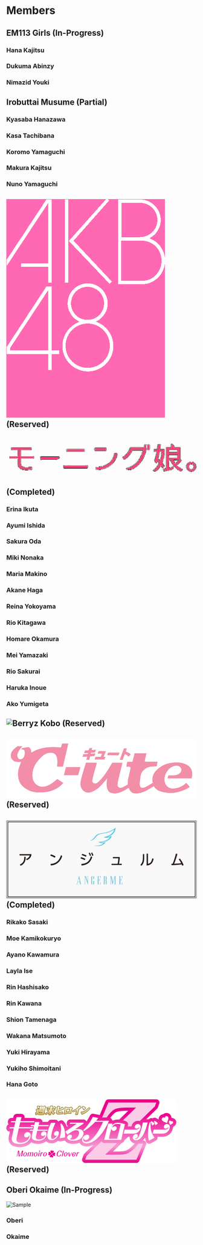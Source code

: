 # Members
## EM113 Girls (In-Progress)
### Hana Kajitsu
### Dukuma Abinzy
### Nimazid Youki
## Irobuttai Musume (Partial)
### Kyasaba Hanazawa
### Kasa Tachibana
### Koromo Yamaguchi
### Makura Kajitsu
### Nuno Yamaguchi
## ![AKB48](https://github.com/TG635-alt126xA/ExtendedMaster113/blob/main/AKB48_logo(pink).png) (Reserved)
## ![Momusu](https://github.com/TG635-alt126xA/ExtendedMaster113/blob/main/MorningMusumeLogo.png) (Completed)
### Erina Ikuta
### Ayumi Ishida
### Sakura Oda
### Miki Nonaka
### Maria Makino
### Akane Haga
### Reina Yokoyama
### Rio Kitagawa
### Homare Okamura
### Mei Yamazaki
### Rio Sakurai
### Haruka Inoue
### Ako Yumigeta
## ![Berryz Kobo](https://upload.wikimedia.org/wikipedia/fr/1/16/Logo_Berryz_Kobo.jpg) (Reserved)
## ![C-ute](https://github.com/TG635-alt126xA/ExtendedMaster113/blob/main/Cute.svg) (Reserved)
## ![S/mileage](https://github.com/TG635-alt126xA/ExtendedMaster113/blob/main/ANGERMElogo-katakana.png) (Completed)
### Rikako Sasaki
### Moe Kamikokuryo
### Ayano Kawamura
### Layla Ise
### Rin Hashisako
### Rin Kawana
### Shion Tamenaga
### Wakana Matsumoto
### Yuki Hirayama
### Yukiho Shimoitani
### Hana Goto
## ![Momoiro](https://github.com/TG635-alt126xA/ExtendedMaster113/blob/main/Momoiro_Clover_Z_logo.png) (Reserved)
## Oberi Okaime (In-Progress)
![Sample](https://images.deepai.org/art-image/13b9ce323c7641c2800aadf9c6613e73/oberi-pink-okaime-blue-in-j-pop-girl-69324e.jpg)
### Oberi
### Okaime
